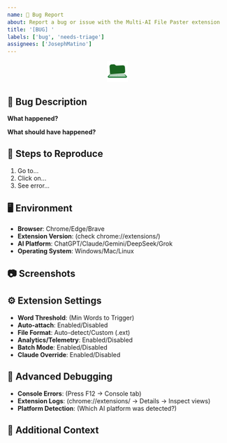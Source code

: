 ```yaml
---
name: 🐛 Bug Report
about: Report a bug or issue with the Multi-AI File Paster extension
title: '[BUG] '
labels: ['bug', 'needs-triage']
assignees: ['JosephMatino']
---
```


<div align="center">
<img src="https://github.com/JosephMatino/MultiAiFilePaster/raw/main/logo/mfp_128.png" alt="Multi-AI File Paster" width="48" height="48">
</div>

## 🐛 Bug Description
**What happened?**

**What should have happened?**

## 🔄 Steps to Reproduce
1. Go to...
2. Click on...
3. See error...

## 🖥️ Environment
- **Browser**: Chrome/Edge/Brave
- **Extension Version**: (check chrome://extensions/)
- **AI Platform**: ChatGPT/Claude/Gemini/DeepSeek/Grok
- **Operating System**: Windows/Mac/Linux

## 📷 Screenshots

## ⚙️ Extension Settings
- **Word Threshold**: (Min Words to Trigger)
- **Auto-attach**: Enabled/Disabled
- **File Format**: Auto-detect/Custom (.ext)
- **Analytics/Telemetry**: Enabled/Disabled
- **Batch Mode**: Enabled/Disabled
- **Claude Override**: Enabled/Disabled

## 🔧 Advanced Debugging
- **Console Errors**: (Press F12 → Console tab)
- **Extension Logs**: (chrome://extensions/ → Details → Inspect views)
- **Platform Detection**: (Which AI platform was detected?)

## 📝 Additional Context